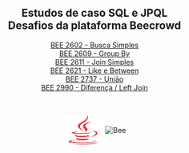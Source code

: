 <h2 align="center">
    Estudos de caso SQL e JPQL </br>
    Desafios da plataforma Beecrowd
</h2>
<div align="center">
    <a href="https://www.beecrowd.com.br/judge/pt/problems/view/2602">BEE 2602 - Busca Simples</a></br>
    <a href="https://www.beecrowd.com.br/judge/pt/problems/view/2609">BEE 2609 - Group By</a></br>
    <a href="https://www.beecrowd.com.br/judge/pt/problems/view/2611">BEE 2611 - Join Simples</a></br>
    <a href="https://www.beecrowd.com.br/judge/pt/problems/view/2621">BEE 2621 - Like e Between</a></br>
    <a href="https://www.beecrowd.com.br/judge/pt/problems/view/2737">BEE 2737 - União</a></br>
    <a href="https://www.beecrowd.com.br/judge/pt/problems/view/2990">BEE 2990 - Diferença / Left Join</a>
</div>

##

<div align="center" style="display: inline_block"><br>
  <img align="center" alt="Java" height="60" width="80" src="https://raw.githubusercontent.com/devicons/devicon/master/icons/java/java-plain.svg">
  <img align="center" alt="Bee" height="60" width="100" src="https://www.beecrowd.com.br/judge/img/5.0/logo-beecrowd.png?1635097036">
</div>
